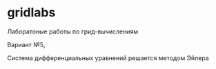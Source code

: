 # gridlabs
Лаборатоные работы по грид-вычислениям

Вариант №5, 

Система дифференциальных уравнений решается методом Эйлера
